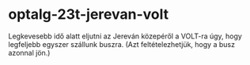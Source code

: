 # optalg-23t-jerevan-volt
Legkevesebb idő alatt eljutni az Jereván közepéről a VOLT-ra úgy, hogy legfeljebb egyszer szállunk buszra. (Azt feltételezhetjük, hogy a busz azonnal jön.)
